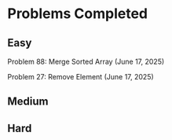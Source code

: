 # Problems Completed

## Easy

Problem 88: Merge Sorted Array (June 17, 2025)

Problem 27: Remove Element (June 17, 2025)

## Medium

## Hard